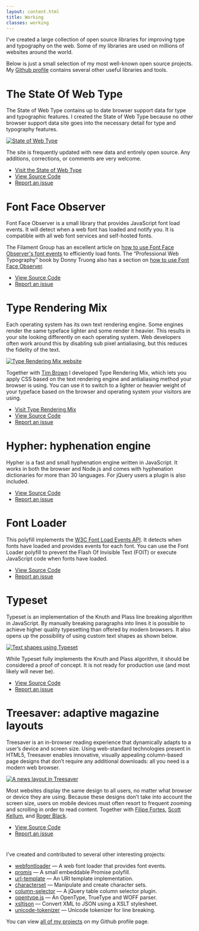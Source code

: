```yaml
---
layout: content.html
title: Working
classes: working
---
```


<p class="intro">I've created a large collection of open source libraries for improving type and typography on the web. Some of my libraries are used on millions of websites around the world.</p>

Below is just a small selection of my most well-known open source projects. My [Github profile](https://github.com/bramstein) contains several other useful libraries and tools.

# The State Of Web Type

The State of Web Type contains up to date browser support data for type and typographic features. I created the State of Web Type because no other browser support data site goes into the necessary detail for type and typography features.

[![State of Web Type](/assets/images/state-of-web-type-site.png)](http://stateofwebtype.com/)

The site is frequently updated with new data and entirely open source. Any additions, corrections, or comments are very welcome.

<ul class="meta">
  <li><a href="http://stateofwebtype.com/">Visit the State of Web Type</a></li>
  <li><a href="https://github.com/bramstein/stateofwebtype/">View Source Code</a></li>
  <li><a href="https://github.com/bramstein/stateofwebtype/issues/">Report an issue</a></li>
</ul>

# Font Face Observer

Font Face Observer is a small library that provides JavaScript font load events. It will detect when a web font has loaded and notify you. It is compatible with all web font services and self-hosted fonts.

The Filament Group has an excellent article on [how to use Font Face Observer's font events](https://www.filamentgroup.com/lab/font-events.html) to efficiently load fonts. The “Professional Web Typography” book by Donny Truong also has a section on [how to use Font Face Observer](https://prowebtype.com/delivering-web-fonts/#observer).

<ul class="meta">
  <li><a href="https://github.com/bramstein/fontfaceobserver/">View Source Code</a></li>
  <li><a href="https://github.com/bramstein/fontfaceobserver/issues/">Report an issue</a></li>
</ul>

# Type Rendering Mix

Each operating system has its own text rendering engine. Some engines render the same typeface lighter and some render it heavier. This results in your site looking differently on each operating system. Web developers often work around this by disabling sub pixel antialiasing, but this reduces the fidelity of the text.

[![Type Rendering Mix website](/assets/images/type-rendering-mix.png)](http://typerendering.com/)

Together with [Tim Brown](http://nicewebtype.com/) I developed Type Rendering Mix, which lets you apply <abbr>CSS</abbr> based on the text rendering engine and antialiasing method your browser is using. You can use it to switch to a lighter or heavier weight of your typeface based on the browser and operating system your visitors are using.

<ul class="meta">
  <li><a href="http://typerendering.com/">Visit Type Rendering Mix</a></li>
  <li><a href="https://github.com/bramstein/trmix/">View Source Code</a></li>
  <li><a href="https://github.com/bramstein/trmix/issues/">Report an issue</a></li>
</ul>

# Hypher: hyphenation engine

Hypher is a fast and small hyphenation engine written in JavaScript. It works in both the browser and Node.js and comes with hyphenation dictionaries for more than 30 languages. For jQuery users a plugin is also included.

<ul class="meta">
  <li><a href="https://github.com/bramstein/hypher/">View Source Code</a></li>
  <li><a href="https://github.com/bramstein/hypher/issues/">Report an issue</a></li>
</ul>

# Font Loader

This polyfill implements the [<abbr>W3C</abbr> Font Load Events API](http://drafts.csswg.org/css-font-loading/). It detects when fonts have loaded and provides events for each font. You can use the Font Loader polyfill to prevent the Flash Of Invisible Text (<abbr>FOIT</abbr>) or execute JavaScript code when fonts have loaded.

<ul class="meta">
  <li><a href="https://github.com/bramstein/fontloader/">View Source Code</a></li>
  <li><a href="https://github.com/bramstein/fontloader/issues/">Report an issue</a></li>
</ul>

# Typeset

Typeset is an implementation of the Knuth and Plass line breaking algorithm in JavaScript. By manually breaking paragraphs into lines it is possible to achieve higher quality typesetting than offered by modern browsers. It also opens up the possibility of using custom text shapes as shown below.

[![Text shapes using Typeset](/assets/images/typeset.png)](https://github.com/bramstein/typeset)

While Typeset fully implements the Knuth and Plass algorithm, it should be considered a proof of concept. It is not ready for production use (and most likely will never be).

<ul class="meta">
  <li><a href="https://github.com/bramstein/typeset/">View Source Code</a></li>
  <li><a href="https://github.com/bramstein/typeset/issues/">Report an issue</a></li>
</ul>

# Treesaver: adaptive magazine layouts 

Treesaver is an in-browser reading experience that dynamically adapts to a user’s device and screen size. Using web-standard technologies present in HTML5, Treesaver enables innovative, visually appealing column-based page designs that don’t require any additional downloads: all you need is a modern web browser.

[![A news layout in Treesaver](/assets/images/treesaver.jpg)](https://github.com/treesaver/treesaver/)

Most websites display the same design to all users, no matter what browser or device they are using. Because these designs don’t take into account the screen size, users on mobile devices must often resort to frequent zooming and scrolling in order to read content. Together with [Filipe Fortes](http://fortes.com/), [Scott Kellum](http://scottkellum.com/), and [Roger Black](http://rogerblack.com/).

<ul class="meta">
  <li><a href="https://github.com/treesaver/treesaver/">View Source Code</a></li>
  <li><a href="https://github.com/treesaver/treesaver/issues/">Report an issue</a></li>
</ul>

# 

I've created and contributed to several other interesting projects:

* [webfontloader](https://github.com/typekit/webfontloader) — A web font loader that provides font events.
* [promis](https://github.com/bramstein/promis) — A small embeddable Promise polyfill.
* [url-template](https://github.com/bramstein/url-template) — An <abbr>URI</abbr> template implementation.
* [characterset](https://github.com/bramstein/characterset) — Manipulate and create character sets.
* [column-selector](https://github.com/bramstein/column-selector) — A jQuery table column selector plugin.
* [opentype.js](https://github.com/bramstein/opentype) — An OpenType, TrueType and <abbr>WOFF</abbr> parser.
* [xsltjson](https://github.com/bramstein/xsltjson) — Convert <abbr>XML</abbr> to <abbr>JSON</abbr> using a <abbr>XSLT</abbr> stylesheet.
* [unicode-tokenizer](https://github.com/bramstein/unicode-tokenizer) — Unicode tokenizer for line breaking.

You can view [all of my projects](https://github.com/bramstein) on my Github profile page.

